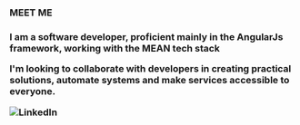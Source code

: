 <h3>MEET ME<h3/>

<p>I am a software developer, proficient mainly in the AngularJs framework, working with the MEAN tech stack </p>


<p> I'm looking to collaborate with developers in creating practical solutions, automate systems and make services accessible to everyone.</p>
 

![LinkedIn](https://img.shields.io/badge/linkedin-%230077B5.svg?style=for-the-badge&logo=linkedin&logoColor=white)


[1]: https://www.linkedin.com/in/iyvone-wesonga
